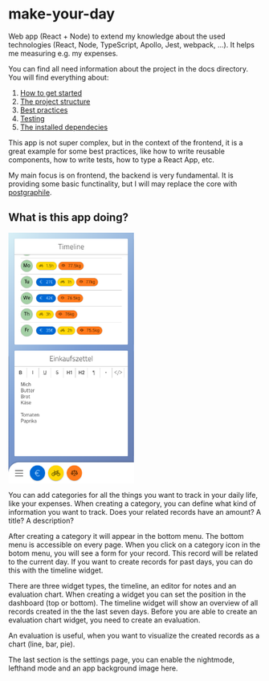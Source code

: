 # make-your-day

Web app (React + Node) to extend my knowledge about the used technologies (React, Node, TypeScript, Apollo, Jest, webpack, ...).
It helps me measuring e.g. my expenses.

You can find all need information about the project in the docs directory.
You will find everything about:

1. [How to get started](docs/1-GettingStarted.md)
2. [The project structure](docs/1-GettingStarted.md)
3. [Best practices](docs/1-GettingStarted.md)
4. [Testing](docs/1-GettingStarted.md)
5. [The installed dependecies](docs/1-GettingStarted.md)

This app is not super complex, but in the context of the frontend, it is a great example for some best practices, like how to write reusable components, how to write tests, how to type a React App, etc.

My main focus is on frontend, the backend is very fundamental.
It is providing some basic functinality, but I will may replace the core with [postgraphile](https://www.graphile.org/postgraphile/).

## What is this app doing?

<img src="docs/appPreview.png" alt="App previe" height="500" align="center"/>

You can add categories for all the things you want to track in your daily life, like your expenses.
When creating a category, you can define what kind of information you want to track.
Does your related records have an amount? A title? A description?

After creating a category it will appear in the bottom menu.
The bottom menu is accessible on every page. When you click on a category icon in the botom menu, you will see a form for your record. This record will be related to the current day. If you want to create records for past days, you can do this with the timeline widget.

There are three widget types, the timeline, an editor for notes and an evaluation chart.
When creating a widget you can set the position in the dashboard (top or bottom).
The timeline widget will show an overview of all records created in the the last seven days.
Before you are able to create an evaluation chart widget, you need to create an evaluation.

An evaluation is useful, when you want to visualize the created records as a chart (line, bar, pie).

The last section is the settings page, you can enable the nightmode, lefthand mode and an app background image here.
